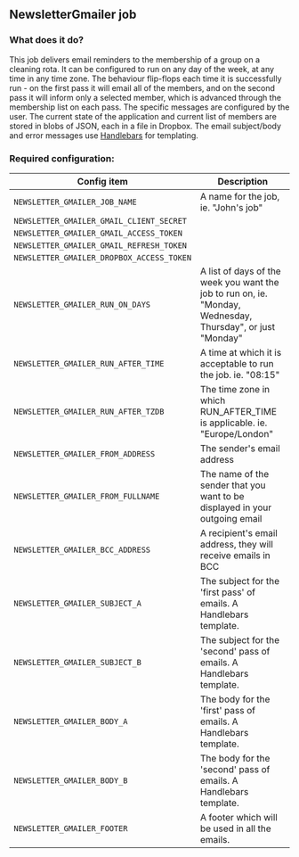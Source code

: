 ## NewsletterGmailer job

### What does it do?
This job delivers email reminders to the membership of a group on a cleaning rota. It can be configured to run on any day of the week, at any time in any time zone.
The behaviour flip-flops each time it is successfully run - on the first pass it will email all of the members, and on the second pass it will inform only a selected member, which is advanced through the membership list on each pass. The specific messages are configured by the user.
The current state of the application and current list of members are stored in blobs of JSON, each in a file in Dropbox.
The email subject/body and error messages use [Handlebars](https://github.com/jknack/handlebars.java) for templating.

### Required configuration:

| Config item|Description
|------------- |------------- |
|```NEWSLETTER_GMAILER_JOB_NAME``` |  A name for the job, ie. "John's job"
|```NEWSLETTER_GMAILER_GMAIL_CLIENT_SECRET ```| 
|```NEWSLETTER_GMAILER_GMAIL_ACCESS_TOKEN```|
|```NEWSLETTER_GMAILER_GMAIL_REFRESH_TOKEN```|
|```NEWSLETTER_GMAILER_DROPBOX_ACCESS_TOKEN```|
|```NEWSLETTER_GMAILER_RUN_ON_DAYS``` | A list of days of the week you want the job to run on, ie. "Monday, Wednesday, Thursday", or just "Monday"
|```NEWSLETTER_GMAILER_RUN_AFTER_TIME```| A time at which it is acceptable to run the job. ie. "08:15"
|```NEWSLETTER_GMAILER_RUN_AFTER_TZDB``` | The time zone in which RUN_AFTER_TIME is applicable. ie. "Europe/London"
|```NEWSLETTER_GMAILER_FROM_ADDRESS``` | The sender's email address
|```NEWSLETTER_GMAILER_FROM_FULLNAME``` | The name of the sender that you want to be displayed in your outgoing email
|```NEWSLETTER_GMAILER_BCC_ADDRESS``` | A recipient's email address, they will receive emails in BCC
|```NEWSLETTER_GMAILER_SUBJECT_A``` | The subject for the 'first pass' of emails. A Handlebars template.
|```NEWSLETTER_GMAILER_SUBJECT_B``` | The subject for the 'second' pass of emails. A Handlebars template.
|```NEWSLETTER_GMAILER_BODY_A``` | The body for the 'first' pass of emails. A Handlebars template.
|```NEWSLETTER_GMAILER_BODY_B``` | The body for the 'second' pass of emails. A Handlebars template.
|```NEWSLETTER_GMAILER_FOOTER``` | A footer which will be used in all the emails.
